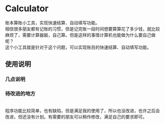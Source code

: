# Calculator
账本算账小工具，实现快速结算、自动填写功能。
<br>相信很多朋友都有记账的习惯，但是记完账一段时间想要算算花了多少钱，就比较麻烦了，需要计算器敲，自己算。但是这样的事情计算机也能做为什么要自己做呢？
<br>这个小工具就是针对于这个问题，可以实现账目的快速结算、自动填写功能。
## 使用说明
### 几点说明
### 待改进的地方
<br>
程序功能比较简单，也有缺陷，但是满足我的使用了，所以也没改进，也许之后会改进，但还没有计划。有需要的朋友可以稍作修改，满足自己的要求即可。
